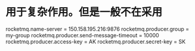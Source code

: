 # 用于复杂作用。但是一般不在采用

rocketmq.name-server = 150.158.195.216:9876
rocketmq.producer.group = my-group
rocketmq.producer.send-message-timeout = 10000
rocketmq.producer.access-key = AK
rocketmq.producer.secret-key = SK